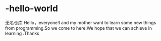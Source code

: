 # -hello-world
无名仓库
   Hello，everyone!I and my mother want to learn some new things from programming.So we come to here.We hope that we can achieve in learning .Thanks
   
